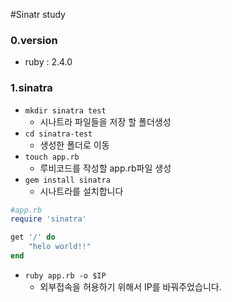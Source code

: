 #Sinatr study

### 0.version

- ruby : 2.4.0

### 1.sinatra

- `mkdir sinatra test`
    - 시나트라 파일들을 저장 할 폴더생성
- `cd sinatra-test`
    - 생성한 폴더로 이동
- `touch app.rb`
    - 루비코드를 작성할 app.rb파일 생성
- `gem install sinatra`
    - 시나트라를 설치합니다
```ruby
#app.rb
require 'sinatra'

get '/' do 
    "helo world!!"
end
```
- `ruby app.rb -o $IP`
    - 외부접속을 허용하기 위해서 IP를 바꿔주었습니다.